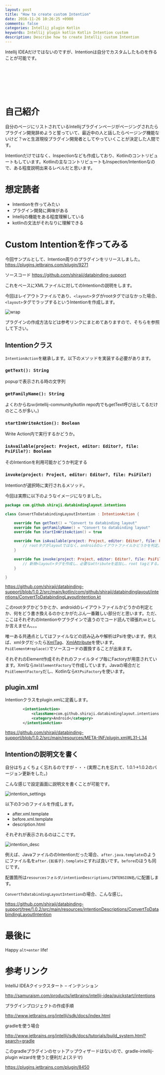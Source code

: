 ```yaml
---
layout: post
title: "How to create custom Intention"
date: 2016-11-26 10:26:25 +0900
comments: false
categories: Intellij plugin Kotlin
keywords: Intellij plugin kotlin Kotlin Intention custom
description: Describe how to create Intellij custom Intention
---
```


Intellij IDEAだけではないのですが、Intentionは自分でカスタムしたものを作ることが可能です。

<script async src="//pagead2.googlesyndication.com/pagead/js/adsbygoogle.js"></script>
<!-- 728x90 -->
<ins class="adsbygoogle"
     style="display:inline-block;width:728px;height:90px"
     data-ad-client="ca-pub-3940616565912592"
     data-ad-slot="7693358062"></ins>
<script>
(adsbygoogle = window.adsbygoogle || []).push({});
</script>

<!-- more -->

# 自己紹介

自分のページにリストされているIntellijプラグインページがページングされたらプラグイン開発辞めようと誓っていて、最近中の人と話したらページング機能ないけど？ｗと生涯現役プラグイン開発者としてやっていくことが決定した人間です。

Intentionだけではなく、Inspectionなども作成しており、Kotlinのコントリビュートもしています。Kotlinの主なコントリビュートもInspection/Intentionなので、ある程度説明出来るレベルだと思います。

# 想定読者

* Intentionを作ってみたい
* プラグイン開発に興味がある
* Intellijの機能をある程度理解している
* kotlinの文法がそれなりに理解できる

# Custom Intentionを作ってみる

今回サンプルとして、Intention周りのプラグインをリリースしました。
https://plugins.jetbrains.com/plugin/9271

ソースコード
https://github.com/shiraji/databinding-support

これをベースにXMLファイルに対してのIntentionの説明をします。

今回はレイアウトファイルであり、`<layout>`タグがrootタグではなかった場合、`<layout>`タグでラップするというIntentionを作成します。

![wrap](https://raw.githubusercontent.com/shiraji/databinding-support/master/websites/images/wrap.gif)

プラグインの作成方法などは参考リンクにまとめてありますので、そちらを参照して下さい。

## Intentionクラス

`IntentionAction`を継承します。以下のメソッドを実装する必要があります。

### `getText(): String`

popupで表示される時の文字列

### `getFamilyName(): String`

よくわからねｗ(intellij-community/kotlin repo内でもgetText呼び出してるだけのところが多い。)

### `startInWriteAction(): Boolean`

Write Action内で実行するかどうか。

### `isAvailable(project: Project, editor: Editor?, file: PsiFile?): Boolean` 

そのIntentionを利用可能かどうか判定する

### `invoke(project: Project, editor: Editor?, file: PsiFile?)`

Intentionが選択時に実行されるメソッド。

今回は実際に以下のようなイメージになりました。

```kotlin
package com.github.shiraji.databindinglayout.intentions

class ConvertToDatabindingLayoutIntention : IntentionAction {

    override fun getText() = "Convert to databinding layout"
    override fun getFamilyName() = "Convert to databinding layout"
    override fun startInWriteAction() = true

    override fun isAvailable(project: Project, editor: Editor?, file: PsiFile?): Boolean {
        // rootタグがlayoutではなく、androidのレイアウトファイルかどうかを判定。
    }

    override fun invoke(project: Project, editor: Editor?, file: PsiFile?) {
        // 新規<layout>タグを作成し、必要なattributeを追加し、root tagとする。
    }

}
```

https://github.com/shiraji/databinding-support/blob/1.0.2/src/main/kotlin/com/github/shiraji/databindinglayout/intentions/ConvertToDatabindingLayoutIntention.kt

このrootタグかどうかとか、androidのレイアウトファイルかどうかの判定とか、何をどう書き換えるのかとかがたぶん一番難しい部分だと思います。ただ、ここはそれぞれのIntentionやプラグインで違うのでコード読んで頑張れｗとしか言えません。。。

唯一ある共通点としてはファイルなどの読み込みや解析はPsiを使います。例えば、xmlタグだったら[XmlTag](https://github.com/JetBrains/intellij-community/blob/master/xml/xml-psi-api/src/com/intellij/psi/xml/XmlTag.java)、[XmlAttribute](https://github.com/JetBrains/intellij-community/blob/master/xml/xml-psi-api/src/com/intellij/psi/xml/XmlAttribute.java)を使います。`PsiElement#replace()`でソースコードの置換することが出来ます。

それぞれのElement作成それぞれのファイルタイプ毎にFactoryが用意されています。Xmlなら`XmlElementFactory`で作成しています。Javaの場合だと`PsiElementFactory`だし、Kotlinなら`KtPsiFactory`を使います。

## plugin.xml

Intentionクラスをplugin.xmlに定義します。

```xml
        <intentionAction>
            <className>com.github.shiraji.databindinglayout.intentions.ConvertToDatabindingLayoutIntention</className>
            <category>Android</category>
        </intentionAction>
```

https://github.com/shiraji/databinding-support/blob/1.0.2/src/main/resources/META-INF/plugin.xml#L31-L34


## Intentionの説明文を書く

自分はちょくちょく忘れるのですが・・・(実際これを忘れて、1.0.1->1.0.2のバージョン更新をした。)

こんな感じで設定画面に説明文を書くことが可能です。

![intention_settings](https://raw.githubusercontent.com/wiki/shiraji/images/blog/images/how-to-create-custom-intention/intention_setting.gif)

以下の3つのファイルを作成します。

* after.xml.template
* before.xml.template
* description.html

それぞれが表示されるのはここです。

![intention_desc](https://raw.githubusercontent.com/wiki/shiraji/images/blog/images/how-to-create-custom-intention/intention_desc.png)

例えば、JavaファイルののIntentionだった場合、`after.java.template`のようにファイル名を`after.{拡張子}.template`とすれば良いです。`before`のほうも同じです。

配置箇所は`resourcesフォルダ/intentionDescriptions/INTENSION名/`に配置します。

`ConvertToDatabindingLayoutIntention`の場合、こんな感じ。

https://github.com/shiraji/databinding-support/tree/1.0.2/src/main/resources/intentionDescriptions/ConvertToDatabindingLayoutIntention

# 最後に

Happy `alt+enter` life!

# 参考リンク

IntelliJ IDEAクイックスタート – インテンション

http://samuraism.com/products/jetbrains/intellij-idea/quickstart/intentions

プラグインプロジェクトの作成手順

http://www.jetbrains.org/intellij/sdk/docs/index.html

gradleを使う場合

http://www.jetbrains.org/intellij/sdk/docs/tutorials/build_system.html?search=gradle

このgradleプラグインのセットアップウィザードはないので、gradle-intellij-plugin wizardを使うと便利だよ(ステマ)

https://plugins.jetbrains.com/plugin/8450
